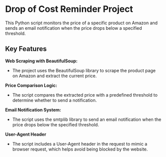 # Drop of Cost Reminder Project
This Python script monitors the price of a specific product on Amazon and sends an email notification when the price drops below a specified threshold.

## Key Features
**Web Scraping with BeautifulSoup:**
  - The project uses the BeautifulSoup library to scrape the product page on Amazon and extract the current price.

**Price Comparison Logic:**
  - The script compares the extracted price with a predefined threshold to determine whether to send a notification.

**Email Notification System:**
  - The script uses the smtplib library to send an email notification when the price drops below the specified threshold.

**User-Agent Header**
  - The script includes a User-Agent header in the request to mimic a browser request, which helps avoid being blocked by the website.
